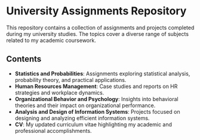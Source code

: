 # University Assignments Repository

This repository contains a collection of assignments and projects completed during my university studies. The topics cover a diverse range of subjects related to my academic coursework.

## Contents

- **Statistics and Probabilities**: Assignments exploring statistical analysis, probability theory, and practical applications.
- **Human Resources Management**: Case studies and reports on HR strategies and workplace dynamics.
- **Organizational Behavior and Psychology**: Insights into behavioral theories and their impact on organizational performance.
- **Analysis and Design of Information Systems**: Projects focused on designing and analyzing efficient information systems.
- **CV**: My updated curriculum vitae highlighting my academic and professional accomplishments.
